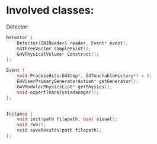 # Involved classes:


Detector:

```cpp
Detector {
    Detector(INIReader& reader, Event* event);
    G4ThreeVector samplePoint();
    G4VPhysicalVolume* Construct();
};
```

```cpp
Event {
    void ProcessHits(G4Step*, G4TouchableHistory*) = 0;
    G4VUserPrimaryGeneratorAction* getGenerator();
    G4VModularPhysicsList* getPhysics();
    void exportToAnalysisManager();
};
```

```cpp

```

```cpp
Instance {
    void init(path filepath, bool visual);
    void run();
    void saveResults(path filepath);
};
```